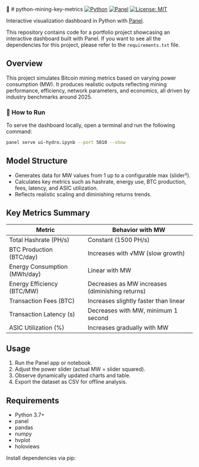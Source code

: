 🐍  # python-mining-key-metrics
[![Python](https://img.shields.io/badge/python-3.10+-blue.svg)](https://www.python.org/downloads/)
[![Panel](https://img.shields.io/badge/Panel-1.4-lightgrey)](https://panel.holoviz.org/)
[![License: MIT](https://img.shields.io/badge/License-MIT-yellow.svg)](https://opensource.org/licenses/MIT)

Interactive visualization dashboard in Python with [Panel](https://panel.holoviz.org/).

This repository contains code for a portfolio project showcasing an interactive dashboard built with Panel.
If you want to see all the dependencies for this project, please refer to the `requirements.txt` file.

## Overview

This project simulates Bitcoin mining metrics based on varying power consumption (MW). It produces realistic outputs reflecting mining performance, efficiency, network parameters, and economics, all driven by industry benchmarks around 2025.

### 🚀 How to Run

To serve the dashboard locally, open a terminal and run the following command:

```bash
panel serve ui-hydro.ipynb --port 5010 --show
```

## Model Structure

- Generates data for MW values from 1 up to a configurable max (slider²).
- Calculates key metrics such as hashrate, energy use, BTC production, fees, latency, and ASIC utilization.
- Reflects realistic scaling and diminishing returns trends.

## Key Metrics Summary

| Metric                         | Behavior with MW                              |
|--------------------------------|----------------------------------------------|
| Total Hashrate (PH/s)          | Constant (1500 PH/s)                          |
| BTC Production (BTC/day)       | Increases with √MW (slow growth)              |
| Energy Consumption (MWh/day)   | Linear with MW                                |
| Energy Efficiency (BTC/MW)     | Decreases as MW increases (diminishing returns) |
| Transaction Fees (BTC)         | Increases slightly faster than linear         |
| Transaction Latency (s)        | Decreases with MW, minimum 1 second           |
| ASIC Utilization (%)           | Increases gradually with MW                   |

## Usage

1. Run the Panel app or notebook.
2. Adjust the power slider (actual MW = slider squared).
3. Observe dynamically updated charts and table.
4. Export the dataset as CSV for offline analysis.

## Requirements

- Python 3.7+
- panel
- pandas
- numpy
- hvplot
- holoviews

Install dependencies via pip:

